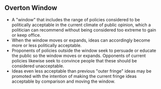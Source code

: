 Overton Window
--------------

* A "window" that includes the range of policies considered to be politically acceptable in the current climate of public opinion, which a politician can recommend without being considered too extreme to gain or keep office.
* When the window moves or expands, ideas can accordingly become more or less politically acceptable.
* Proponents of policies outside the window seek to persuade or educate the public so the window moves or expands. Opponents of current policies likewise seek to convince people that these should be considered unacceptable.
* Ideas even less acceptable than previous "outer fringe" ideas may be promoted with the intention of making the current fringe ideas acceptable by comparison and moving the window.
